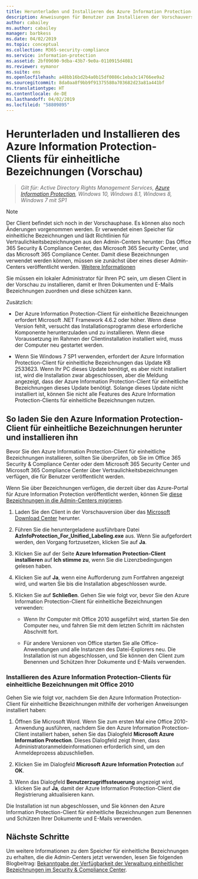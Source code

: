 ```yaml
---
title: Herunterladen und Installieren des Azure Information Protection-Clients für einheitliche Bezeichnungen (Vorschau)
description: Anweisungen für Benutzer zum Installieren der Vorschauversion des Azure Information Protection-Clients für einheitliche Bezeichnungen für Windows, damit diese ihre Dokumente und E-Mails klassifizieren und schützen können.
author: cabailey
ms.author: cabailey
manager: barbkess
ms.date: 04/02/2019
ms.topic: conceptual
ms.collection: M365-security-compliance
ms.service: information-protection
ms.assetid: 2bf09690-9dba-43b7-9e0a-0110915d4081
ms.reviewer: eymanor
ms.suite: ems
ms.openlocfilehash: a48bb16bd2b4a0b15df0086c1eba3c14766ee9a2
ms.sourcegitcommit: 8da0aa8f9bb9f91375580a703682d23a81a441bf
ms.translationtype: HT
ms.contentlocale: de-DE
ms.lasthandoff: 04/02/2019
ms.locfileid: "58809895"
---
```

# <a name="download-and-install-the-azure-information-protection-unified-labeling-client-preview"></a>Herunterladen und Installieren des Azure Information Protection-Clients für einheitliche Bezeichnungen (Vorschau)

>*Gilt für: Active Directory Rights Management Services, [Azure Information Protection](https://azure.microsoft.com/pricing/details/information-protection), Windows 10, Windows 8.1, Windows 8, Windows 7 mit SP1*

> [!NOTE]
> Der Client befindet sich noch in der Vorschauphase. Es können also noch Änderungen vorgenommen werden. Er verwendet einen Speicher für einheitliche Bezeichnungen und lädt Richtlinien für Vertraulichkeitsbezeichnungen aus den Admin-Centers herunter: Das Office 365 Security & Compliance Center, das Microsoft 365 Security Center, und das Microsoft 365 Compliance Center. Damit diese Bezeichnungen verwendet werden können, müssen sie zunächst über eines dieser Admin-Centers veröffentlicht werden. [Weitere Informationen](https://techcommunity.microsoft.com/t5/Security-Privacy-and-Compliance/Announcing-the-availability-of-unified-labeling-management-in/ba-p/262492)

Sie müssen ein lokaler Administrator für Ihren PC sein, um diesen Client in der Vorschau zu installieren, damit er Ihren Dokumenten und E-Mails Bezeichnungen zuordnen und diese schützen kann.

Zusätzlich:

- Der Azure Information Protection-Client für einheitliche Bezeichnungen erfordert Microsoft .NET Framework 4.6.2 oder höher. Wenn diese Version fehlt, versucht das Installationsprogramm diese erforderliche Komponente herunterzuladen und zu installieren. Wenn diese Voraussetzung im Rahmen der Clientinstallation installiert wird, muss der Computer neu gestartet werden.

- Wenn Sie Windows 7 SP1 verwenden, erfordert der Azure Information Protection-Client für einheitliche Bezeichnungen das Update KB 2533623. Wenn Ihr PC dieses Update benötigt, es aber nicht installiert ist, wird die Installation zwar abgeschlossen, aber die Meldung angezeigt, dass der Azure Information Protection-Client für einheitliche Bezeichnungen dieses Update benötigt. Solange dieses Update nicht installiert ist, können Sie nicht alle Features des Azure Information Protection-Clients für einheitliche Bezeichnungen nutzen. 

## <a name="to-download-and-install-the-azure-information-protection-unified-labeling-client"></a>So laden Sie den Azure Information Protection-Client für einheitliche Bezeichnungen herunter und installieren ihn

Bevor Sie den Azure Information Protection-Client für einheitliche Bezeichnungen installieren, sollten Sie überprüfen, ob Sie im Office 365 Security & Compliance Center oder dem Microsoft 365 Security Center und Microsoft 365 Compliance Center über Vertraulichkeitsbezeichnungen verfügen, die für Benutzer veröffentlicht werden. 

Wenn Sie über Bezeichnungen verfügen, die derzeit über das Azure-Portal für Azure Information Protection veröffentlicht werden, können Sie [diese Bezeichnungen in die Admin-Centers migrieren](../configure-policy-migrate-labels.md).

1. Laden Sie den Client in der Vorschauversion über das [Microsoft Download Center](https://www.microsoft.com/en-us/download/details.aspx?id=57440) herunter.

2. Führen Sie die heruntergeladene ausführbare Datei **AzInfoProtection_For_Unified_Labeling.exe** aus. Wenn Sie aufgefordert werden, den Vorgang fortzusetzen, klicken Sie auf **Ja**.    

3. Klicken Sie auf der Seite **Azure Information Protection-Client installieren** auf **Ich stimme zu**, wenn Sie die Lizenzbedingungen gelesen haben.

4. Klicken Sie auf **Ja**, wenn eine Aufforderung zum Fortfahren angezeigt wird, und warten Sie bis die Installation abgeschlossen wurde.

6. Klicken Sie auf **Schließen**. Gehen Sie wie folgt vor, bevor Sie den Azure Information Protection-Client für einheitliche Bezeichnungen verwenden:

    - Wenn Ihr Computer mit Office 2010 ausgeführt wird, starten Sie den Computer neu, und fahren Sie mit dem letzten Schritt im nächsten Abschnitt fort.    
        
    - Für andere Versionen von Office starten Sie alle Office-Anwendungen und alle Instanzen des Datei-Explorers neu. Die Installation ist nun abgeschlossen, und Sie können den Client zum Benennen und Schützen Ihrer Dokumente und E-Mails verwenden.

### <a name="installing-the-azure-information-protection-unified-labeling-client-with-office-2010"></a>Installieren des Azure Information Protection-Clients für einheitliche Bezeichnungen mit Office 2010

Gehen Sie wie folgt vor, nachdem Sie den Azure Information Protection-Client für einheitliche Bezeichnungen mithilfe der vorherigen Anweisungen installiert haben:

1. Öffnen Sie Microsoft Word. Wenn Sie zum ersten Mal eine Office 2010-Anwendung ausführen, nachdem Sie den Azure Information Protection-Client installiert haben, sehen Sie das Dialogfeld **Microsoft Azure Information Protection**. Dieses Dialogfeld zeigt Ihnen, dass Administratoranmeldeinformationen erforderlich sind, um den Anmeldeprozess abzuschließen.

2. Klicken Sie im Dialogfeld **Microsoft Azure Information Protection** auf **OK**.

3. Wenn das Dialogfeld **Benutzerzugriffssteuerung** angezeigt wird, klicken Sie auf **Ja**, damit der Azure Information Protection-Client die Registrierung aktualisieren kann.

Die Installation ist nun abgeschlossen, und Sie können den Azure Information Protection-Client für einheitliche Bezeichnungen zum Benennen und Schützen Ihrer Dokumente und E-Mails verwenden.

## <a name="next-steps"></a>Nächste Schritte

Um weitere Informationen zu dem Speicher für einheitliche Bezeichnungen zu erhalten, die die Admin-Centers jetzt verwenden, lesen Sie folgenden Blogbeitrag: [Bekanntgabe der Verfügbarkeit der Verwaltung einheitlicher Bezeichnungen im Security & Compliance Center](https://techcommunity.microsoft.com/t5/Security-Privacy-and-Compliance/Announcing-the-availability-of-unified-labeling-management-in/ba-p/262492).
